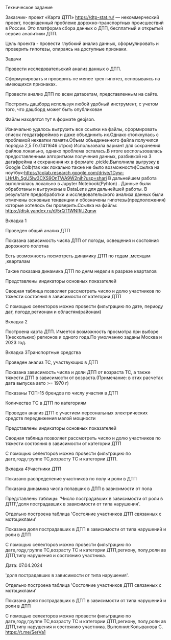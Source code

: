 Техническое задание

Заказчик- проект «Карта ДТП» https://dtp-stat.ru/ — некоммерческий проект, посвященный проблеме дорожно-транспортных происшествий в России. Это платформа сбора данных о ДТП, бесплатный и открытый сервис аналитики ДТП.

Цель проекта - провести глубокий анализ данных, сформулировать и проверить гипотезы, опираясь на доступные признаки.

Задачи

Провести исследовательский анализ данных о ДТП.

Сформулировать и проверить не менее трех гипотез, основываясь на имеющихся признаках.

Провести анализ ДТП по всем датасетам, представленным на сайте.

Построить дашборд используя любой удобный инструмент, с учетом того, что дашборд может быть           опубликован

Файлы находятся тут в формате geojson.

Изначально удалось выгрузить все ссылки на файлы, сформировать список геодатафреймов и даже объединить их.Однако столкнулась с проблемой нехватки памяти.Объем объединенного файла получился порядка 2,5 Гб.(1411646 строк) Использовала вариант для сохранения файлов локально, однако проблема осталась.В итоге воспользовалась предоставленным алгоритмом получения данных, разбивкой на 3 датафрейма и сохранения их в формате .pickle.Выполнила выгрузку в Google Colb(так как локально также не было возможности)Ссылка на ноутбук:https://colab.research.google.com/drive/1Dyw-LHrUh_5gU5lw3CXS9OnTWA9W2nih?usp=shari В дальнейшем работа выполнялась локально в  Jupyter Notebook(Pyhton) . Данные были обработаны и выгружены в DataLens для дальнейшей работы. В результате предобработки и исследовательского анализа данных были отмечены основные тенденции и обозначены гипотезы(предположения) которые хотелось бы проверить.Ссылка на файлы: https://disk.yandex.ru/d/5rQT1WNRiU2qnw

Вкладка 1

Проведен общий анализ ДТП

Показана зависимость числа ДТП от погоды, освещения и состояния дорожного полотна

Есть возможность посмотреть динамику ДТП по годам ,месяцам ,кварталам

Также показана динамика ДТП по дням недели в разрезе кварталов

Представлены индикаторы основных показателей

Сводная таблица позволяет рассмотреть число и долю участников  по тяжести состояния в зависимости от категории ДТП

С помощью селекторов можно провести фильтрацию по дате, периоду дат, погоде,регионам и областям(районам)

Вкладка 2

Построена карта ДТП. Имеется возможность просмотра при выборе 1(нескольких) регионов и одного года.По умолчанию заданы Москва и 2023 год.

Вкладка 3Транспортные средства

Проведен  анализ ТС, участвующих в ДТП

Показана зависимость числа и доли ДТП от возраста ТС, а также тяжести ДТП в зависимости от возраста.(Примечание: в этих расчетах дата выпуска авто >= 1970 г)

Показаны ТОП-15 брендов по числу участия в ДТП

Количество ТС в ДТП по категориям

Проведен анализ ДТП с участием персональных электрических средств передвижения малой мощности

Представлены индикаторы основных показателей

Сводная таблица позволяет рассмотреть число и долю участников  по тяжести состояния в зависимости от категории ДТП

С помощью селекторов можно провести фильтрацию по дате,году,группе ТС,возрасту ТС и категории ДТП.

Вкладка 4Участники  ДТП

Показано распределение участников по полу и роли в ДТП

Показана динамика числа попавших в ДТП в  зависимости от пола

Представлены таблицы: 'Число пострадавших в зависимости от роли в ДТП','доля пострадавших в зависимости от типа нарушения'.

Отдельно построена таблица 'Состояние участников ДТП связанных с мотоциклами'

Показана доля пострадавших в ДТП в зависимости от типа нарушений и роли в ДТП

С помощью селекторов можно провести фильтрацию по дате,году,группе ТС,возрасту ТС и категории ДТП,региону, полу,роли ав ДТП,типу нарушения и состоянию участника.

Дата: 07.04.2024









'доля пострадавших в зависимости от типа нарушения'.

Отдельно построена таблица 'Состояние участников ДТП связанных с мотоциклами'

Показана доля пострадавших в ДТП в зависимости от типа нарушений и роли в ДТП

С помощью селекторов можно провести фильтрацию по дате,году,группе ТС,возрасту ТС и категории ДТП,региону, полу,роли ав ДТП,типу нарушения и состоянию участника.
Выполнил:Колыванова С. https://t.me/SerVa1
